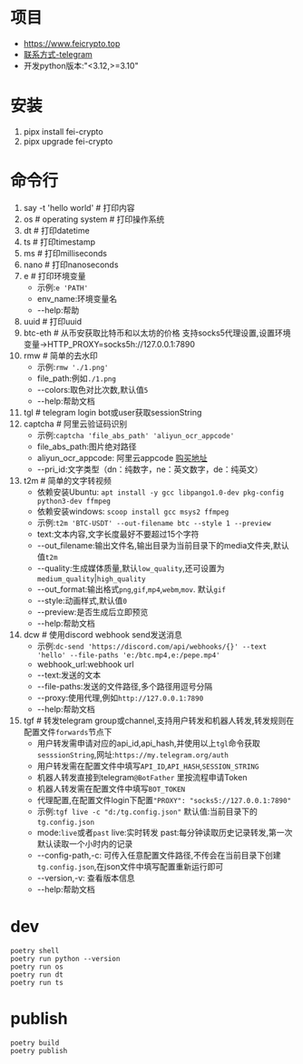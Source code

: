# 项目

- https://www.feicrypto.top
- [联系方式-telegram](https://t.me/feicrypto)
- 开发python版本:"<3.12,>=3.10"

# 安装

1. pipx install fei-crypto
2. pipx upgrade fei-crypto

# 命令行

1. say -t 'hello world' # 打印内容
2. os # operating system # 打印操作系统
3. dt # 打印datetime
4. ts # 打印timestamp
5. ms # 打印milliseconds
6. nano # 打印nanoseconds
7. e # 打印环境变量
    - 示例:`e 'PATH'`
    - env_name:环境变量名
    - --help:帮助
8. uuid # 打印uuid
9. btc-eth # 从币安获取比特币和以太坊的价格 支持socks5代理设置,设置环境变量->HTTP_PROXY=socks5h://127.0.0.1:7890
10. rmw # 简单的去水印
    - 示例:`rmw './1.png'`
    - file_path:例如`./1.png`
    - --colors:取色对比次数,默认值`5`
    - --help:帮助文档
11. tgl # telegram login bot或user获取sessionString
12. captcha # 阿里云验证码识别
    - 示例:`captcha 'file_abs_path' 'aliyun_ocr_appcode'`
    - file_abs_path:图片绝对路径
    - aliyun_ocr_appcode:
      阿里云appcode [购买地址](https://market.aliyun.com/products/57124001/cmapi030368.html?spm=5176.2020520132.101.3.596972189IxPGX)
    - --pri_id:文字类型（dn：纯数字，ne：英文数字，de：纯英文）
13. t2m # 简单的文字转视频
    - 依赖安装Ubuntu: `apt install -y gcc libpango1.0-dev pkg-config python3-dev ffmpeg`
    - 依赖安装windows: `scoop install gcc msys2 ffmpeg`
    - 示例:`t2m 'BTC-USDT' --out-filename btc --style 1 --preview`
    - text:文本内容,文字长度最好不要超过15个字符
    - --out_filename:输出文件名,输出目录为当前目录下的media文件夹,默认值`t2m`
    - --quality:生成媒体质量,默认`low_quality`,还可设置为`medium_quality`|`high_quality`
    - --out_format:输出格式`png`,`gif`,`mp4`,`webm`,`mov`. 默认`gif`
    - --style:动画样式,默认值`0`
    - --preview:是否生成后立即预览
    - --help:帮助文档
14. dcw # 使用discord webhook send发送消息
    - 示例:`dc-send 'https://discord.com/api/webhooks/{}' --text 'hello' --file-paths 'e:/btc.mp4,e:/pepe.mp4'`
    - webhook_url:webhook url
    - --text:发送的文本
    - --file-paths:发送的文件路径,多个路径用逗号分隔
    - --proxy:使用代理,例如`http://127.0.0.1:7890`
    - --help:帮助文档
15. tgf # 转发telegram group或channel,支持用户转发和机器人转发,转发规则在配置文件`forwards`节点下
    - 用户转发需申请对应的api_id,api_hash,并使用以上`tgl`命令获取`sesssionString`,网址:`https://my.telegram.org/auth`
    - 用户转发需在配置文件中填写`API_ID`,`API_HASH`,`SESSION_STRING`
    - 机器人转发直接到telegram`@BotFather` 里按流程申请Token
    - 机器人转发需在配置文件中填写`BOT_TOKEN`
    - 代理配置,在配置文件login下配置`"PROXY": "socks5://127.0.0.1:7890"`
    - 示例:`tgf live -c "d:/tg.config.json"` 默认值:当前目录下的`tg.config.json`
    - mode:`live`或者`past` live:实时转发 past:每分钟读取历史记录转发,第一次默认读取一个小时内的记录
    - --config-path,-c: 可传入任意配置文件路径,不传会在当前目录下创建`tg.config.json`,在json文件中填写配置重新运行即可
    - --version,-v: 查看版本信息
    - --help:帮助文档
    
# dev

```shell
poetry shell
poetry run python --version
poetry run os
poetry run dt
poetry run ts
```

# publish

```shell
poetry build
poetry publish
```